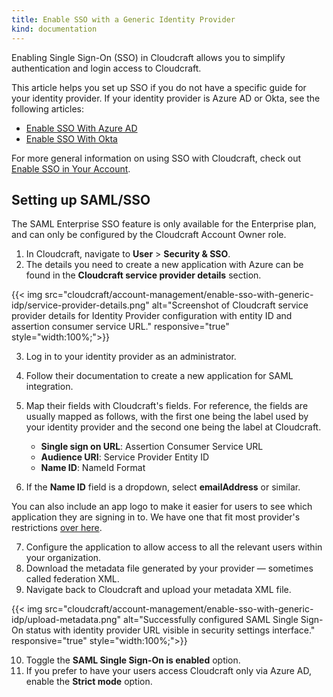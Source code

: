 ```yaml
---
title: Enable SSO with a Generic Identity Provider
kind: documentation
---
```


Enabling Single Sign-On (SSO) in Cloudcraft allows you to simplify authentication and login access to Cloudcraft.

This article helps you set up SSO if you do not have a specific guide for your identity provider. If your identity provider is Azure AD or Okta, see the following articles:

- [Enable SSO With Azure AD][1]
- [Enable SSO With Okta][2]

For more general information on using SSO with Cloudcraft, check out [Enable SSO in Your Account][3].

## Setting up SAML/SSO

<div class="alert alert-info">The SAML Enterprise SSO feature is only available for the Enterprise plan, and can only be configured by the Cloudcraft Account Owner role.
</div>

1. In Cloudcraft, navigate to **User** > **Security & SSO**.
2. The details you need to create a new application with Azure can be found in the **Cloudcraft service provider details** section.

{{< img src="cloudcraft/account-management/enable-sso-with-generic-idp/service-provider-details.png" alt="Screenshot of Cloudcraft service provider details for Identity Provider configuration with entity ID and assertion consumer service URL." responsive="true" style="width:100%;">}}

3. Log in to your identity provider as an administrator.
4. Follow their documentation to create a new application for SAML integration.
5. Map their fields with Cloudcraft's fields. For reference, the fields are usually mapped as follows, with the first one being the label used by your identity provider and the second one being the label at Cloudcraft.

    - **Single sign on URL**: Assertion Consumer Service URL
    - **Audience URI**: Service Provider Entity ID
    - **Name ID**: NameId Format

6. If the **Name ID** field is a dropdown, select **emailAddress** or similar.

<div class="alert alert-info">You can also include an app logo to make it easier for users to see which application they are signing in to. We have one that fit most provider's restrictions <a href="https://static.cloudcraft.co/images/cloudcraft-okta-logo.png" title="Cloudcraft Logo" rel="noopener noreferrer" target="_new">over here</a>.
</div>

7. Configure the application to allow access to all the relevant users within your organization.
8. Download the metadata file generated by your provider — sometimes called federation XML.
9. Navigate back to Cloudcraft and upload your metadata XML file.

{{< img src="cloudcraft/account-management/enable-sso-with-generic-idp/upload-metadata.png" alt="Successfully configured SAML Single Sign-On status with identity provider URL visible in security settings interface." responsive="true" style="width:100%;">}}

10. Toggle the **SAML Single Sign-On is enabled** option. 
11.  If you prefer to have your users access Cloudcraft only via Azure AD, enable the **Strict mode** option.

[1]: /cloudcraft/account-management/enable-sso-with-azure-ad/
[2]: /cloudcraft/account-management/enable-sso-with-okta/
[3]: /cloudcraft/account-management/enable-sso/
[4]: https://app.cloudcraft.co/support